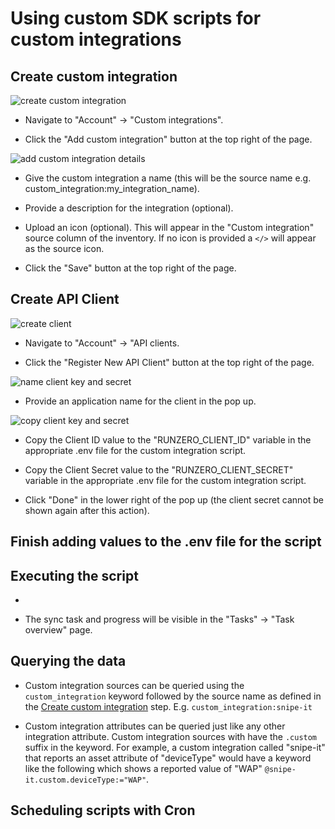 # Using custom SDK scripts for custom integrations

## Create custom integration

![create custom integration](https://github.com/TechnoSavage/runZero/blob/main/sdk-sample-scripts/img-resources/img_1?raw=true)

- Navigate to "Account" -> "Custom integrations".

- Click the "Add custom integration" button at the top right of the page.

![add custom integration details](https://github.com/TechnoSavage/runZero/blob/main/sdk-sample-scripts/img-resources/img_2?raw=true)

- Give the custom integration a name (this will be the source name e.g. custom_integration:my_integration_name).

- Provide a description for the integration (optional).

- Upload an icon (optional). This will appear in the "Custom integration" source column of the inventory. If no icon is provided a `</>` will appear as the source icon.

- Click the "Save" button at the top right of the page.

## Create API Client

![create client](https://github.com/TechnoSavage/runZero/blob/main/sdk-sample-scripts/img-resources/img_3?raw=true)

- Navigate to "Account" -> "API clients.

- Click the "Register New API Client" button at the top right of the page.

![name client key and secret](https://github.com/TechnoSavage/runZero/blob/main/sdk-sample-scripts/img-resources/img_4?raw=true)

- Provide an application name for the client in the pop up.

![copy client key and secret](https://github.com/TechnoSavage/runZero/blob/main/sdk-sample-scripts/img-resources/img_5?raw=true)

- Copy the Client ID value to the "RUNZERO_CLIENT_ID" variable in the appropriate .env file for the custom integration script.

- Copy the Client Secret value to the "RUNZERO_CLIENT_SECRET" variable in the appropriate .env file for the custom integration script.

- Click "Done" in the lower right of the pop up (the client secret cannot be shown again after this action).

## Finish adding values to the .env file for the script

## Executing the script

- 

- The sync task and progress will be visible in the "Tasks" -> "Task overview" page.

## Querying the data

- Custom integration sources can be queried using the `custom_integration` keyword followed by the source name as defined in the [Create custom integration](https://github.com/TechnoSavage/runZero/blob/main/sdk-sample-scripts/README.md#Create-custom-integration) step. E.g. `custom_integration:snipe-it`

- Custom integration attributes can be queried just like any other integration attribute. Custom integration sources with have the `.custom` suffix in the keyword. For example, a custom integration called "snipe-it" that reports an asset attribute of "deviceType" would have a keyword like the following which shows a reported value of "WAP" `@snipe-it.custom.deviceType:="WAP"`.

## Scheduling scripts with Cron